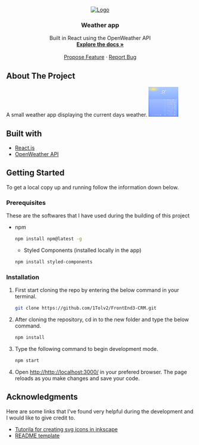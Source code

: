 <div id="top"></div>

<!-- PROJECT LOGO -->
<br />
<div align="center">
  <a href="https://github.com/1Tolv2/weather-app">
    <img src="https://upload.wikimedia.org/wikipedia/commons/a/a7/React-icon.svg" alt="Logo" width="80" height="80">
  </a>

<h3 align="center">Weather app</h3>

  <p align="center">
    Built in React using the OpenWeather API
    <br />
    <a href="https://github.com/1Tolv2/weather-app"><strong>Explore the docs »</strong></a>
    <br />
    <br />
    <a href="https://github.com/1Tolv2/weather-app/issues">Propose Feature</a>
	  ·
    <a href="https://github.com/1Tolv2/weather-app/issues">Report Bug</a>
  </p>
</div>

<!-- ABOUT THE PROJECT -->
## About The Project

A small weather app displaying the current days weather.
<img src="/public/wa-screenshot-goodday.PNG" alt="Screenshot of the clear day" width="80" height="80">

## Built with
* [React.js](https://reactjs.org/)
* [OpenWeather API](https://openweathermap.org/)

<!-- GETTING STARTED -->
## Getting Started

To get a local copy up and running follow the information down below.

### Prerequisites

These are the softwares that I have used during the building of this project
* npm
  ```sh
  npm install npm@latest -g
  ```
  * Styled Components (installed locally in the app)
  ```sh
  npm install styled-components
  ```
### Installation
 
1. First start cloning the repo by entering the below command in your terminal.
   ```sh
   git clone https://github.com/1Tolv2/FrontEnd3-CRM.git
   ```
2. After cloning the repository, cd in to the new folder and type the below command.
   ```sh
   npm install
   ```
3. Type the following command to begin development mode.
   ```sh
   npm start
   ```
4. Open <a href="http://http://localhost:3000/">http://http://localhost:3000/</a> in your prefered browser.
The page reloads as you make changes and save your code.



<!-- ACKNOWLEDGMENTS -->
## Acknowledgments

Here are some links that I've found very helpful during the development and I would like to give credit to.

* [Tutorila for creating svg icons in inkscape](https://www.youtube.com/channel/UCEQXp_fcqwPcqrzNtWJ1w9w)
* [README template](https://github.com/othneildrew/Best-README-Template)
